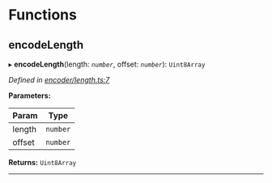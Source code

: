 

# Functions

<a id="encodelength"></a>

##  encodeLength

▸ **encodeLength**(length: *`number`*, offset: *`number`*): `Uint8Array`

*Defined in [encoder/length.ts:7](https://github.com/polkadot-js/common/blob/b53a677/packages/util-rlp/src/encoder/length.ts#L7)*

**Parameters:**

| Param | Type |
| ------ | ------ |
| length | `number` |
| offset | `number` |

**Returns:** `Uint8Array`

___

